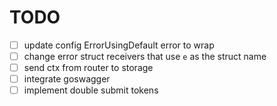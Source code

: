 # TODO
- [ ] update config ErrorUsingDefault error to wrap
- [ ] change error struct receivers that use `e` as the struct name
- [ ] send ctx from router to storage
- [ ] integrate goswagger
- [ ] implement double submit tokens
